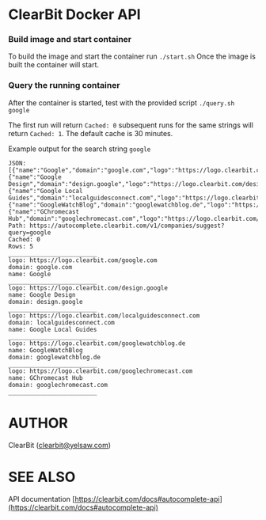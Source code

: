 # ClearBit Docker API

### Build image and start container
To build the image and start the container run `./start.sh`
Once the image is built the container will start.

### Query the running container
After the container is started, test with the provided script 
`./query.sh google`

The first run will return `Cached: 0` subsequent runs for the 
same strings  will return `Cached: 1`.
The default cache is 30 minutes. 

Example output for the search string `google`


```
JSON: [{"name":"Google","domain":"google.com","logo":"https://logo.clearbit.com/google.com"},{"name":"Google Design","domain":"design.google","logo":"https://logo.clearbit.com/design.google"},{"name":"Google Local Guides","domain":"localguidesconnect.com","logo":"https://logo.clearbit.com/localguidesconnect.com"},{"name":"GoogleWatchBlog","domain":"googlewatchblog.de","logo":"https://logo.clearbit.com/googlewatchblog.de"},{"name":"GChromecast Hub","domain":"googlechromecast.com","logo":"https://logo.clearbit.com/googlechromecast.com"}]
Path: https://autocomplete.clearbit.com/v1/companies/suggest?query=google
Cached: 0
Rows: 5
_________________________
logo: https://logo.clearbit.com/google.com
domain: google.com
name: Google
_________________________
logo: https://logo.clearbit.com/design.google
name: Google Design
domain: design.google
_________________________
logo: https://logo.clearbit.com/localguidesconnect.com
domain: localguidesconnect.com
name: Google Local Guides
_________________________
logo: https://logo.clearbit.com/googlewatchblog.de
name: GoogleWatchBlog
domain: googlewatchblog.de
_________________________
logo: https://logo.clearbit.com/googlechromecast.com
name: GChromecast Hub
domain: googlechromecast.com
_________________________

```

# AUTHOR

ClearBit (clearbit@yelsaw.com)

# SEE ALSO

API documentation
[https://clearbit.com/docs#autocomplete-api](https://clearbit.com/docs#autocomplete-api)
